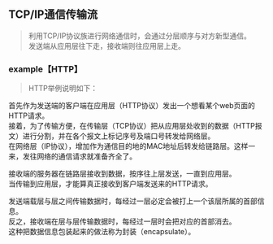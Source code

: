 ## TCP/IP通信传输流
> 利用TCP/IP协议族进行网络通信时，会通过分层顺序与对方新型通信。    
> 发送端从应用层往下走，接收端则往应用层上走。

### example【HTTP】
> HTTP举例说明如下：    

首先作为发送端的客户端在应用层（HTTP协议）发出一个想看某个web页面的HTTP请求。    
接着，为了传输方便，在传输层（TCP协议）把从应用层处收到的数据（HTTP报文）进行分割，并在各个报文上标记序号及端口号转发给网络层。    
在网络层（IP协议），增加作为通信目的地的MAC地址后转发给链路层。这样一来，发往网络的通信请求就准备齐全了。    

接收端的服务器在链路层接收到数据，按序往上层发送，一直到应用层。    
当传输到应用层，才能算真正接收到客户端发送来的HTTP请求。

发送端载层与层之间传输数据时，每经过一层必定会被打上一个该层所属的首部信息。    
反之，接收端在层与层传输数据时，每经过一层时会把对应的首部消去。    
这种把数据信息包装起来的做法称为封装（encapsulate）。
